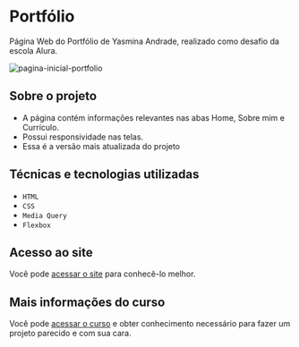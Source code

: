 # Portfólio

Página Web do Portfólio de Yasmina Andrade, realizado como desafio da escola Alura.

![pagina-inicial-portfolio](../portfolio-yasmina/assets/homepage.png)

## Sobre o projeto

- A página contém informações relevantes nas abas Home, Sobre mim e Currículo.
- Possui responsividade nas telas.
- Essa é a versão mais atualizada do projeto

## Técnicas e tecnologias utilizadas

- `HTML`
- `CSS`
- `Media Query`
- `Flexbox`

## Acesso ao site

Você pode [acessar o site](https://portfolio.vercel.app/index.html) para conhecê-lo melhor.

## Mais informações do curso

Você pode [acessar o curso](https://www.linkedin.com/school/aluracursos/) e obter conhecimento necessário para fazer um projeto parecido e com sua cara.
